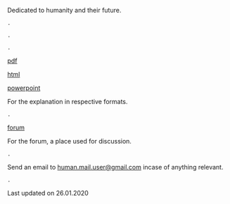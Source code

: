 Dedicated to humanity and their future.

    .
    
    .
    
    .
    
[pdf](https://fate-of-humanity.github.io/pdf.pdf)

[html](https://fate-of-humanity.github.io/html.html)

[powerpoint](https://drive.google.com/open?id=1EEtW73i3QYEVD4MJ55h19r8IZlcf8mdi)

For the explanation in respective formats.

    .
    
[forum](http://fate-of-humanity.boards.net)
 
For the forum, a place used for discussion.

    .

Send an email to human.mail.user@gmail.com incase of anything relevant.

    .

Last updated on 26.01.2020
